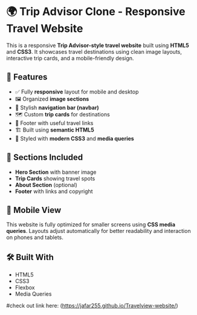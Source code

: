 # 🌍 Trip Advisor Clone - Responsive Travel Website

This is a responsive **Trip Advisor-style travel website** built using **HTML5** and **CSS3**. It showcases travel destinations using clean image layouts, interactive trip cards, and a mobile-friendly design.

## 🚀 Features

- ✅ Fully **responsive** layout for mobile and desktop
- 🖼️ Organized **image sections**
- 🧭 Stylish **navigation bar (navbar)**
- 🗺️ Custom **trip cards** for destinations
- 🦶 Footer with useful travel links
- 🏗️ Built using **semantic HTML5**
- 🎨 Styled with **modern CSS3** and **media queries**

## 📸 Sections Included

- **Hero Section** with banner image
- **Trip Cards** showing travel spots
- **About Section** (optional)
- **Footer** with links and copyright

## 📱 Mobile View

This website is fully optimized for smaller screens using **CSS media queries**. Layouts adjust automatically for better readability and interaction on phones and tablets.

## 🛠️ Built With

- HTML5  
- CSS3  
- Flexbox  
- Media Queries  

#check out
link here: (https://jafar255.github.io/Travelview-website/)
